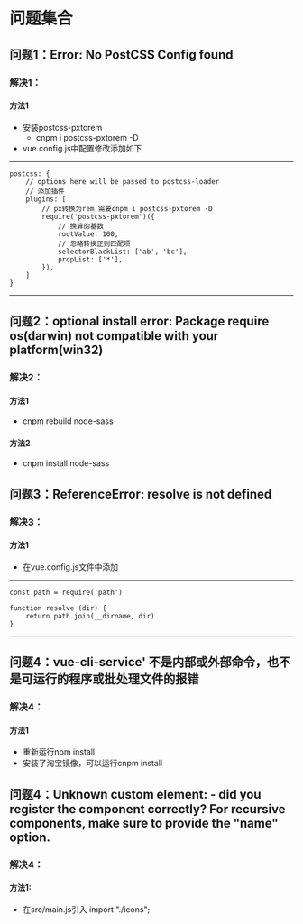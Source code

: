 # 问题集合 
## 问题1：Error: No PostCSS Config found 
### 解决1：
#### 方法1
* 安装postcss-pxtorem
    * cnpm i postcss-pxtorem -D
* vue.config.js中配置修改添加如下
-------------------
    postcss: {
        // options here will be passed to postcss-loader
        // 添加插件
        plugins: [
            // px转换为rem 需要cnpm i postcss-pxtorem -D
            require('postcss-pxtorem')({
                // 换算的基数
                rootValue: 100,
                // 忽略转换正则匹配项
                selectorBlackList: ['ab', 'bc'],
                propList: ['*'],
            }),
        ]
    }  
-------------------

## 问题2：optional install error: Package require os(darwin) not compatible with your platform(win32)
### 解决2：
#### 方法1
* cnpm rebuild node-sass
#### 方法2
* cnpm install node-sass

## 问题3：ReferenceError: resolve is not defined
### 解决3：
#### 方法1
* 在vue.config.js文件中添加
-------------------
    const path = require('path')
    
    function resolve (dir) {
        return path.join(__dirname, dir)
    }
-------------------
## 问题4：vue-cli-service' 不是内部或外部命令，也不是可运行的程序或批处理文件的报错
### 解决4：
#### 方法1
* 重新运行npm install
* 安装了淘宝镜像，可以运行cnpm install

## 问题4：Unknown custom element: <svg-icon> - did you register the component correctly? For recursive components, make sure to provide the "name" option.
### 解决4：
#### 方法1: 
* 在src/main.js引入 import "./icons";
